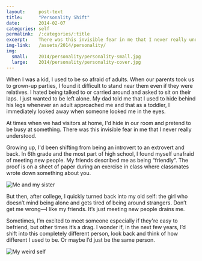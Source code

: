 ```yaml
---
layout:     post-text
title:      "Personality Shift"
date:       2014-02-07
categories: self
permalink:  /:categories/:title
excerpt:    There was this invisible fear in me that I never really understood.
img-link:   /assets/2014/personality/
img:
  small:    2014/personality/personality-small.jpg
  large:    2014/personality/personality-cover.jpg
---
```

When I was a kid, I used to be so afraid of adults. When our parents took us to grown-up parties, I found it difficult to stand near them even if they were relatives. I hated being talked to or carried around and asked to sit on their laps. I just wanted to be left alone. My dad told me that I used to hide behind his legs whenever an adult approached me and that as a toddler, I immediately looked away when someone looked me in the eyes.

At times when we had visitors at home, I'd hide in our room and pretend to be busy at something. There was this invisible fear in me that I never really understood.

Growing up, I'd been shifting from being an introvert to an extrovert and back. In 6th grade and the most part of high school, I found myself unafraid of meeting new people. My friends described me as being “friendly”. The proof is on a sheet of paper during an exercise in class where classmates wrote down something about you.

<div class="module">
  <img src="{{ page.img-link }}1.jpg" alt="Me and my sister" >
</div>

But then, after college, I quickly turned back into my old self: the girl who doesn’t mind being alone and gets tired of being around strangers. Don’t get me wrong&mdash;I like my friends. It’s just meeting new people drains me.

Sometimes, I’m excited to meet someone especially if they're easy to befriend, but other times it’s a drag. I wonder if, in the next few years, I’d shift into this completely different person, look back and think of how different I used to be. Or maybe I’d just be the same person.

<div class="module">
  <img src="{{ page.img-link }}2.jpg" alt="My weird self" >
</div>
